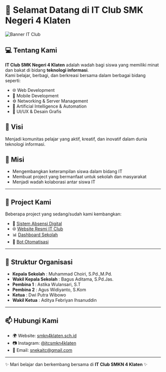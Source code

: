# 👋 Selamat Datang di IT Club SMK Negeri 4 Klaten

![Banner IT Club](https://i.ibb.co.com/DfRWJYgv/IMG-20250923-WA0094.jpg)

## 💻 Tentang Kami
**IT Club SMK Negeri 4 Klaten** adalah wadah bagi siswa yang memiliki minat dan bakat di bidang **teknologi informasi**.  
Kami belajar, berbagi, dan berkreasi bersama dalam berbagai bidang seperti:
- 🌐 Web Development  
- 📱 Mobile Development  
- ⚙️ Networking & Server Management  
- 🤖 Artificial Intelligence & Automation  
- 🎨 UI/UX & Desain Grafis  

## 🎯 Visi
Menjadi komunitas pelajar yang aktif, kreatif, dan inovatif dalam dunia teknologi informasi.  

## 🚀 Misi
- Mengembangkan keterampilan siswa dalam bidang IT  
- Membuat project yang bermanfaat untuk sekolah dan masyarakat  
- Menjadi wadah kolaborasi antar siswa IT  

---

## 📂 Project Kami
Beberapa project yang sedang/sudah kami kembangkan:
- 🔐 [Sistem Absensi Digital](#)
- 🌐 [Website Resmi IT Club](#)
- 📊 [Dashboard Sekolah](#)
- 🤖 [Bot Otomatisasi](#)

---

## 👥 Struktur Organisasi
- **Kepala Sekolah** : Muhammad Choiri, S.Pd.,M.Pd.
- **Wakil Kepala Sekolah** : Bagus Aditama, S.Pd.Jas.
- **Pembina 1** : Astika Wulansari, S.T
- **Pembina 2** : Agus Widiyanto, S.Kom
- **Ketua** : Dwi Putra Wibowo 
- **Wakil Ketua** : Aditya Febriyan Ihsanuddin 

---

## 📫 Hubungi Kami
- 🌍 Website: [smkn4klaten.sch.id](https://smkn4klaten.sch.id)  
- 📷 Instagram: [@itcsmkn4klaten](https://instagram.com/itcsneka)  
- 📨 Email: snekaitc@gmail.com

---

✨ Mari belajar dan berkembang bersama di **IT Club SMKN 4 Klaten** ✨
